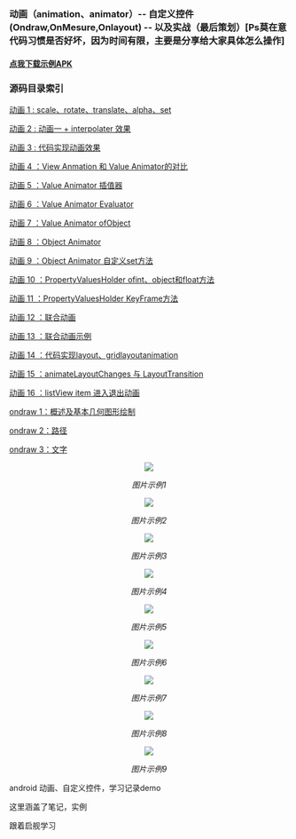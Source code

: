 ### 动画（animation、animator）-- 自定义控件(Ondraw,OnMesure,Onlayout) -- 以及实战（最后策划）[Ps莫在意代码习惯是否好坏，因为时间有限，主要是分享给大家具体怎么操作]

 <h4><a href = "https://github.com/jiezongnewstar/AndroidAnimationView/blob/master/app/release/app-release.apk?raw=true" >点我下载示例APK</a></h4>
 <h3>源码目录索引</h3>
        <p><a href = "https://github.com/jiezongnewstar/AndroidAnimationView/blob/master/app/src/main/java/com/xibei/personaldesign/itemDemo/ActivityAnimation1.java">
         动画 1 : scale、rotate、translate、alpha、set</a></p>
        <p><a href = "https://github.com/jiezongnewstar/AndroidAnimationView/blob/master/app/src/main/java/com/xibei/personaldesign/itemDemo/ActivityAnimation2.java">
        动画 2 : 动画一 + interpolater 效果</a></p>
        <p><a href = "https://github.com/jiezongnewstar/AndroidAnimationView/blob/master/app/src/main/java/com/xibei/personaldesign/itemDemo/ActivityAnimation3.java">
        动画 3 : 代码实现动画效果</a></p>
        <p><a href = "https://github.com/jiezongnewstar/AndroidAnimationView/blob/master/app/src/main/java/com/xibei/personaldesign/itemDemo/ActivityAnimation4.java">
        动画 4 ：View Anmation 和 Value Animator的对比</a></p>
        <p><a href = "https://github.com/jiezongnewstar/AndroidAnimationView/blob/master/app/src/main/java/com/xibei/personaldesign/itemDemo/ActivityAnimation5.java">
        动画 5 ：Value Animator 插值器</a></p>
        <p><a href = "https://github.com/jiezongnewstar/AndroidAnimationView/blob/master/app/src/main/java/com/xibei/personaldesign/itemDemo/ActivityAnimation6.java">
        动画 6 ：Value Animator Evaluator</a></p>
        <p><a href = "https://github.com/jiezongnewstar/AndroidAnimationView/blob/master/app/src/main/java/com/xibei/personaldesign/itemDemo/ActivityAnimation7.java">
        动画 7 ：Value Animator ofObject</a></p>
        <p><a href = "https://github.com/jiezongnewstar/AndroidAnimationView/blob/master/app/src/main/java/com/xibei/personaldesign/itemDemo/ActivityAnimation8.java">
        动画 8 ：Object Animator</a></p>
        <p><a href = "https://github.com/jiezongnewstar/AndroidAnimationView/blob/master/app/src/main/java/com/xibei/personaldesign/itemDemo/ActivityAnimation9.java">
        动画 9 ：Object Animator 自定义set方法</a></p>
        <p><a href = "https://github.com/jiezongnewstar/AndroidAnimationView/blob/master/app/src/main/java/com/xibei/personaldesign/itemDemo/ActivityAnimation10.java">
        动画 10 ：PropertyValuesHolder ofint、object和float方法</a></p>
        <p><a href = "https://github.com/jiezongnewstar/AndroidAnimationView/blob/master/app/src/main/java/com/xibei/personaldesign/itemDemo/ActivityAnimation11.java">
        动画 11 ：PropertyValuesHolder KeyFrame方法</a></p>
        <p><a href = "https://github.com/jiezongnewstar/AndroidAnimationView/blob/master/app/src/main/java/com/xibei/personaldesign/itemDemo/ActivityAnimation12.java">
        动画 12 ：联合动画</a></p>
        <p><a href = "https://github.com/jiezongnewstar/AndroidAnimationView/blob/master/app/src/main/java/com/xibei/personaldesign/itemDemo/ActivityAnimation13.java">
        动画 13 ：联合动画示例</a></p>
        <p><a href = "https://github.com/jiezongnewstar/AndroidAnimationView/blob/master/app/src/main/java/com/xibei/personaldesign/itemDemo/ActivityAnimation14.java">
        动画 14 ：代码实现layout、gridlayoutanimation</a></p>
        <p><a href = "https://github.com/jiezongnewstar/AndroidAnimationView/blob/master/app/src/main/java/com/xibei/personaldesign/itemDemo/ActivityAnimation15.java">
        动画 15 ：animateLayoutChanges 与 LayoutTransition</a></p>
        <p><a href = "https://github.com/jiezongnewstar/AndroidAnimationView/blob/master/app/src/main/java/com/xibei/personaldesign/itemDemo/ActivityAnimation16.java">
        动画 16 ：listView item 进入退出动画</a></p>
        <p><a href = "https://github.com/jiezongnewstar/AndroidAnimationView/blob/master/app/src/main/java/com/xibei/personaldesign/itemDemo/ActivityView1.java">
        ondraw 1：概述及基本几何图形绘制</a></p>
        <p><a href = "https://github.com/jiezongnewstar/AndroidAnimationView/blob/master/app/src/main/java/com/xibei/personaldesign/itemDemo/ActivityView2.java">
        ondraw 2：路径</a></p>
        <p><a href = "https://github.com/jiezongnewstar/AndroidAnimationView/blob/master/app/src/main/java/com/xibei/personaldesign/itemDemo/ActivityView3.java">
        ondraw 3：文字</a></p>


<p align="center">
    <img src="https://github.com/jiezongnewstar/AnimationViewandWedgit/blob/master/app/src/main/res/screen1.gif">
    <p align="center">
        <em>图片示例1</em>
    </p>
</p>

<p align="center">
    <img src="https://github.com/jiezongnewstar/AnimationViewandWedgit/blob/master/app/src/main/res/screen2.gif">
    <p align="center">
        <em>图片示例2</em>
    </p>
</p>

<p align="center">
    <img src="https://github.com/jiezongnewstar/AnimationViewandWedgit/blob/master/app/src/main/res/screen3.gif">
    <p align="center">
        <em>图片示例3</em>
    </p>
</p>

<p align="center">
    <img src="https://github.com/jiezongnewstar/AnimationViewandWedgit/blob/master/app/src/main/res/screen4.gif">
    <p align="center">
        <em>图片示例4</em>
    </p>
</p>

<p align="center">
    <img src="https://github.com/jiezongnewstar/AnimationViewandWedgit/blob/master/app/src/main/res/screen5.gif">
    <p align="center">
        <em>图片示例5</em>
    </p>
</p>

<p align="center">
    <img src="https://github.com/jiezongnewstar/AnimationViewandWedgit/blob/master/app/src/main/res/screen6.gif">
    <p align="center">
        <em>图片示例6</em>
    </p>
</p>

<p align="center">
    <img src="https://github.com/jiezongnewstar/AnimationViewandWedgit/blob/master/app/src/main/res/screen7.gif">
    <p align="center">
        <em>图片示例7</em>
    </p>
</p>

<p align="center">
    <img src="https://github.com/jiezongnewstar/AnimationViewandWedgit/blob/master/app/src/main/res/screen8.gif">
    <p align="center">
        <em>图片示例8</em>
    </p>
</p>

<p align="center">
    <img src="https://github.com/jiezongnewstar/AnimationViewandWedgit/blob/master/app/src/main/res/screen7.gif">
    <p align="center">
        <em>图片示例9</em>
    </p>
</p>

android 动画、自定义控件，学习记录demo</br>

这里涵盖了笔记，实例</br>

跟着启舰学习
